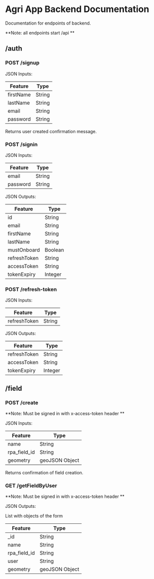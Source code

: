 # Agri App Backend Documentation

Documentation for endpoints of backend.

**Note: all endpoints start /api **

## /auth

### POST /signup

JSON Inputs:

| Feature | Type |
| ---- | ---- |
| firstName | String |
| lastName | String |
| email | String |
| password | String |

Returns user created confirmation message.

### POST /signin

JSON Inputs:

| Feature | Type |
| ---- | ---- |
| email | String |
| password | String |

JSON Outputs:

| Feature | Type |
| ---- | ---- |
| id | String |
| email | String |
| firstName | String |
| lastName | String |
| mustOnboard | Boolean |
| refreshToken | String |
| accessToken | String |
| tokenExpiry | Integer |

### POST /refresh-token

JSON Inputs:

| Feature | Type |
| ---- | ---- |
| refreshToken | String |

JSON Outputs:

| Feature | Type |
| ---- | ---- |
| refreshToken | String |
| accessToken | String |
| tokenExpiry | Integer |

## /field

### POST /create

**Note: Must be signed in with x-access-token header **

JSON Inputs:

| Feature | Type |
| ---- | ---- |
| name | String |
| rpa_field_id | String |
| geometry | geoJSON Object |

Returns confirmation of field creation.

### GET /getFieldByUser

**Note: Must be signed in with x-access-token header **

JSON Outputs:

List with objects of the form

| Feature | Type |
| ---- | ---- |
| _id | String |
| name | String |
| rpa_field_id | String |
| user | String |
| geometry | geoJSON Object |
